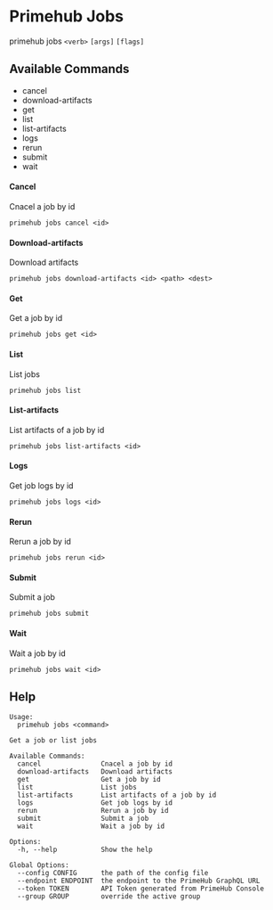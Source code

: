 

# Primehub Jobs

primehub jobs `<verb>` `[args]` `[flags]`



## Available Commands

- cancel
- download-artifacts
- get
- list
- list-artifacts
- logs
- rerun
- submit
- wait


#### Cancel

Cnacel a job by id 

```
primehub jobs cancel <id>
```


#### Download-artifacts

Download artifacts 

```
primehub jobs download-artifacts <id> <path> <dest>
```


#### Get

Get a job by id 

```
primehub jobs get <id>
```


#### List

List jobs 

```
primehub jobs list 
```


#### List-artifacts

List artifacts of a job by id 

```
primehub jobs list-artifacts <id>
```


#### Logs

Get job logs by id 

```
primehub jobs logs <id>
```


#### Rerun

Rerun a job by id 

```
primehub jobs rerun <id>
```


#### Submit

Submit a job 

```
primehub jobs submit 
```


#### Wait

Wait a job by id 

```
primehub jobs wait <id>
```

## Help
```
Usage: 
  primehub jobs <command>

Get a job or list jobs

Available Commands:
  cancel               Cnacel a job by id
  download-artifacts   Download artifacts
  get                  Get a job by id
  list                 List jobs
  list-artifacts       List artifacts of a job by id
  logs                 Get job logs by id
  rerun                Rerun a job by id
  submit               Submit a job
  wait                 Wait a job by id

Options:
  -h, --help           Show the help

Global Options:
  --config CONFIG      the path of the config file
  --endpoint ENDPOINT  the endpoint to the PrimeHub GraphQL URL
  --token TOKEN        API Token generated from PrimeHub Console
  --group GROUP        override the active group
```
        